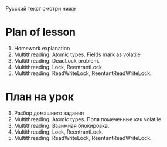 Русский текст смотри ниже

# Plan of lesson <br/>
1. Homework explanation  <br/>
2. Multithreading. Atomic types. Fields mark as volatile  <br/>
3. Multithreading. DeadLock problem.  <br/>
4. Multithreading. Lock, ReentrantLock.  <br/>
5. Multithreading. ReadWriteLock, ReentantReadWriteLock.  <br/>

# План на урок <br/>
1. Разбор домашнего задания  <br/>
2. Multithreading. Atomic types. Поля помеченные как volatile  <br/>
3. Multithreading. Взаимная блокировка.  <br/>
4. Multithreading. Lock, ReentrantLock.  <br/>
5. Multithreading. ReadWriteLock, ReentantReadWriteLock.  <br/>